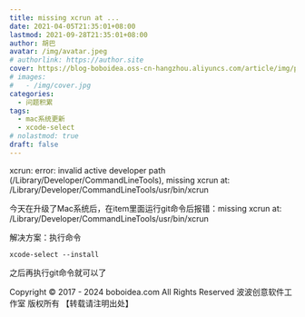 ```yaml
---
title: missing xcrun at ...
date: 2021-04-05T21:35:01+08:00
lastmod: 2021-09-28T21:35:01+08:00
author: 胡巴
avatar: /img/avatar.jpeg
# authorlink: https://author.site
cover: https://blog-boboidea.oss-cn-hangzhou.aliyuncs.com/article/img/posts/missing xcrun at.jpg
# images:
#   - /img/cover.jpg
categories:
  - 问题积累
tags:
  - mac系统更新
  - xcode-select
# nolastmod: true
draft: false
---
```


xcrun: error: invalid active developer path (/Library/Developer/CommandLineTools), missing xcrun at: /Library/Developer/CommandLineTools/usr/bin/xcrun

<!--more-->

今天在升级了Mac系统后，在item里面运行git命令后报错：missing xcrun at: /Library/Developer/CommandLineTools/usr/bin/xcrun

解决方案：执行命令

```
xcode-select --install
```

之后再执行git命令就可以了

<!--declare-declare-->

Copyright &copy; 2017 - 2024 boboidea.com All Rights Reserved 波波创意软件工作室 版权所有 【转载请注明出处】
